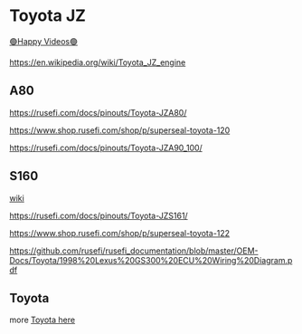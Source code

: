 # Toyota JZ

[🟢Happy Videos🟢](https://rusefi.com/forum/viewtopic.php?p=49247#p49247)

https://en.wikipedia.org/wiki/Toyota_JZ_engine

## A80

https://rusefi.com/docs/pinouts/Toyota-JZA80/ 

https://www.shop.rusefi.com/shop/p/superseal-toyota-120

https://rusefi.com/docs/pinouts/Toyota-JZA90_100/

## S160

[wiki](https://en.wikipedia.org/wiki/Lexus_GS#Second_generation_(S160;_1997))

https://rusefi.com/docs/pinouts/Toyota-JZS161/

https://www.shop.rusefi.com/shop/p/superseal-toyota-122

https://github.com/rusefi/rusefi_documentation/blob/master/OEM-Docs/Toyota/1998%20Lexus%20GS300%20ECU%20Wiring%20Diagram.pdf

## Toyota

more [Toyota here](Toyota)
